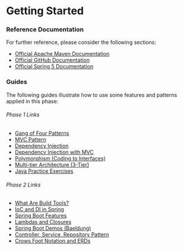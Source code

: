 # Getting Started

### Reference Documentation
For further reference, please consider the following sections:

* [Official Apache Maven Documentation](https://maven.apache.org/guides/index.html)
* [Official GitHub Documentation](https://guides.github.com/)
* [Official Spring 5 Documentation](https://docs.spring.io/spring/docs/5.0.0.M5/spring-framework-reference/html/overview.html)

### Guides
The following guides illustrate how to use some features and patterns applied in this phase:

###### Phase 1 Links
* [Gang of Four Patterns](https://springframework.guru/gang-of-four-design-patterns/)
* [MVC Pattern](https://www.tutorialspoint.com/design_pattern/mvc_pattern.htm)
* [Dependency Injection](https://www.vogella.com/tutorials/DependencyInjection/article.html)
* [Dependency Injection with MVC](http://www.java2s.com/Tutorials/Java/Java_Design_Patterns/0300__Java_MVC_Pattern.htm)
* [Polymorphism (Coding to Interfaces)](https://www.w3schools.com/java/java_polymorphism.asp)
* [Multi-tier Architecture (3-Tier)](https://en.wikipedia.org/wiki/Multitier_architecture)
* [Java Practice Exercises](http://codingbat.com)

###### Phase 2 Links
* [What Are Build Tools?](https://stackoverflow.com/questions/7249871/what-is-a-build-tool/19516639)
* [IoC and DI in Spring](https://www.baeldung.com/inversion-control-and-dependency-injection-in-spring)
* [Spring Boot Features](https://docs.spring.io/spring-boot/docs/current/reference/html/boot-features-spring-application.htmlhtml)
* [Lambdas and Closures](https://stackoverflow.com/questions/220658/what-is-the-difference-between-a-closure-and-a-lambda)
* [Spring Boot Demos (Baeldung)](https://baeldung.com/spring-boot)
* [Controller, Service, Repository Pattern](https://medium.com/@erwinalberto/part-3-spring-boot-components-controller-service-persistence-dao-7e8c8f1c844b)
* [Crows Foot Notation and ERDs](http://www2.cs.uregina.ca/~bernatja/crowsfoot.html)
